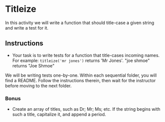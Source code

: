 # Titleize

In this activity we will write a function that should title-case a given string and write a test for it.

## Instructions

* Your task is to write tests for a function that title-cases incoming names. For example: `titleize('mr jones')` returns 'Mr Jones'. "joe shmoe" returns "Joe Shmoe"

We will be writing tests one-by-one. Within each sequential folder, you will find a README. Follow the instructions therein, then wait for the instructor before moving to the next folder. 

### Bonus

* Create an array of titles, such as Dr; Mr; Ms; etc. If the string begins with such a title, capitalize it, and append a period.
